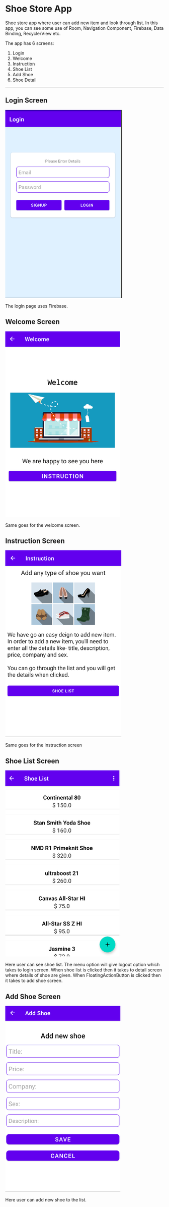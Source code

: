 # Shoe Store App
Shoe store app where user can add new item and look through list. In this app, you can see some use of Room, Navigation Component, Firebase, Data Binding, RecyclerView etc. 

The app has 6 screens:

1. Login 
2. Welcome
3. Instruction
4. Shoe List
5. Add Shoe
6. Shoe Detail
---

## Login Screen 
 
 ![](screenshots/login.PNG)
 
 The login page uses Firebase.

## Welcome Screen

<img src="screenshots/welcome.PNG">

Same goes for the welcome screen.

## Instruction Screen

![](screenshots/instruction.PNG)

Same goes for the instruction screen

## Shoe List Screen

 ![](screenshots/list.PNG)
 
 Here user can see shoe list. 
  The menu option will give logout option which takes to login screen. 
 When shoe list is clicked then it takes to detail screen where details of shoe are given. 
 When FloatingActionButton is clicked then it takes to add shoe screen.
 
## Add Shoe Screen
 
  ![](screenshots/add.PNG)
  
  Here user can add new shoe to the list.
